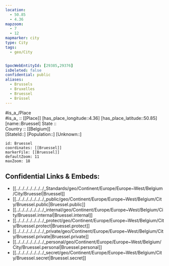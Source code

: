 ```yaml
---
location:
  - 50.85
  - 4.36
mapzoom:
  - 7
  - 12
mapmarker: city
type: City
tags:
  - geo/City


SpocWebEntityId: [29385,29376]
isDeleted: false
confidential: public
aliases:
  - Brussels
  - Bruxelles
  - Bruessel
  - Brüssel
---
```


#is_a_/Place  
#is_a_ :: [[Place]] 
[has_place_longitude::4.36] 
[has_place_latitude::50.85] 
[name::Bruessel] 
State ::  
Country :: [[Belgium]]  
[StateId::] 
[Population::] 
[Unknown::] 


```leaflet
id: Bruessel
coordinates: [[Bruessel]] 
markerFile: [[Bruessel]] 
defaultZoom: 11 
maxZoom: 18
```


## Confidential Links & Embeds: 
- [[../../../../../../../_Standards/geo/Continent/Europe/Europe~West/Belgium/City/Bruessel|Bruessel]] 
- [[../../../../../../../_public/geo/Continent/Europe/Europe~West/Belgium/City/Bruessel.public|Bruessel.public]] 
- [[../../../../../../../_internal/geo/Continent/Europe/Europe~West/Belgium/City/Bruessel.internal|Bruessel.internal]] 
- [[../../../../../../../_protect/geo/Continent/Europe/Europe~West/Belgium/City/Bruessel.protect|Bruessel.protect]] 
- [[../../../../../../../_private/geo/Continent/Europe/Europe~West/Belgium/City/Bruessel.private|Bruessel.private]] 
- [[../../../../../../../_personal/geo/Continent/Europe/Europe~West/Belgium/City/Bruessel.personal|Bruessel.personal]] 
- [[../../../../../../../_secret/geo/Continent/Europe/Europe~West/Belgium/City/Bruessel.secret|Bruessel.secret]] 
